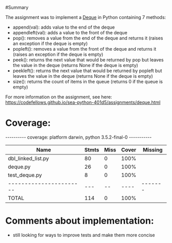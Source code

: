 #Summary

The assignment was to implement a [Deque](https://en.wikipedia.org/wiki/Double-ended_queue)
in Python containing 7 methods:

* append(val): adds value to the end of the deque
* appendleft(val): adds a value to the front of the deque
* pop(): removes a value from the end of the deque and returns it (raises an exception if the deque is empty)
* popleft(): removes a value from the front of the deque and returns it (raises an exception if the deque is empty)
* peek(): returns the next value that would be returned by pop but leaves the value in the deque (returns None if the deque is empty)
* peekleft(): returns the next value that would be returned by popleft but leaves the value in the deque (returns None if the deque is empty)
* size(): returns the count of items in the queue (returns 0 if the queue is empty)

For more information on the assignment, see here: https://codefellows.github.io/sea-python-401d5/assignments/deque.html


# Coverage:

---------- coverage: platform darwin, python 3.5.2-final-0 -----------


| Name                     | Stmts | Miss | Cover | Missing |
| -----------------------  | ----- | ---- | ----- | ------- |
| dbl_linked_list.py       |  80   |  0   | 100%  |         |
| deque.py                 |  26   |  0   | 100%  |         |
| test_deque.py            |   8   |  0   | 100%  |         |
| -----------------------  |  ---  |  --  | ----  | ------- |
| TOTAL                    |  114  |  0   | 100%  |         |


# Comments about implementation:

* still looking for ways to improve tests and make them more concise
